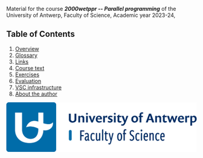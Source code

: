 Material for the course ***2000wetppr -- Parallel programming*** of the University of Antwerp, 
Faculty of Science, Academic year 2023-24,

## Table of Contents

1. [Overview](overview.md)
2. [Glossary](glossary.md)
3. [Links](links.md)
4. [Course text](course-text.md)
5. [Exercises](exercises.md)
4. [Evaluation](evaluation.md)
5. [VSC infrastructure](vsc-infrastructure.md)
0. [About the author](about-the-author.md)

![uantwerpen-logo](public/we-en-rgb.png)
